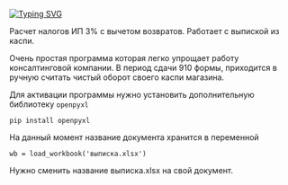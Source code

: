 [![Typing SVG](https://readme-typing-svg.herokuapp.com?color=%2336BCF7&lines=turnover+tax+kaspi+kz)](https://git.io/typing-svg)

Расчет налогов ИП 3% с вычетом возвратов. Работает с выпиской из каспи.

Очень простая программа которая легко упрощает работу консалтинговой компании. В период сдачи 910 формы, приходится в ручную считать чистый оборот своего каспи магазина.

Для активации программы нужно установить дополнительную библиотеку `openpyxl`

```
pip install openpyxl
```

На данный момент название документа хранится в переменной 

```
wb = load_workbook('выписка.xlsx')
```

Нужно сменить название выписка.xlsx на свой документ.

